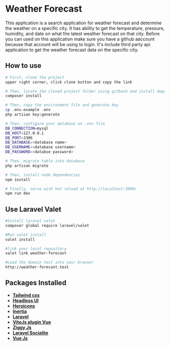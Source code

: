 # Weather Forecast

This application is a search application for weather forecast and determine the weather on a specific city. It has ability to get the temperature, pressure, humidity, and date on what the latest weather forecast on that city. Before you can used on this application make sure you have a github aaccount because that account will be using to login. It's include third party api application to get the weather forecast data on the specific city.

## How to use

```bash
# First, clone the project
upper right corner, click clone button and copy the link

# Then, locate the cloned project folder using gitbash and install dependencies
composer install

# Then, copy the environment file and generate key
cp .env.example .env
php artisan key:generate

# Then, configure your database on .env file
DB_CONNECTION=mysql
DB_HOST=127.0.0.1
DB_PORT=3306
DB_DATABASE=<database name>
DB_USERNAME=<database username>
DB_PASSWORD=<databse password>

# Then, migrate table into database
php artisan migrate

# Then, install node dependencies
npm install

# Finally, serve with hot reload at http://localhost:3000/
npm run dev
```

## Use Laravel Valet

```bash
#Install laravel valet
composer global require laravel/valet

#Run valet install
valet install

#link your local repository
valet link weather-forecast

#Load the domain test into your browser
http://weather-forecast.test
```

## Packages Installed

-   **[Tailwind css](https://tailwindcss.com/)**
-   **[Headless UI](https://headlessui.com/)**
-   **[Heroicons](https://heroicons.com/)**
-   **[Inertia](https://inertiajs.com/)**
-   **[Laravel](https://laravel.com/)**
-   **[ViteJs plugin Vue](https://github.com/vitejs/vite-plugin-vue/tree/main/packages/plugin-vue)**
-   **[Ziggy Js](https://www.npmjs.com/package/ziggy-js)**
-   **[Laravel Socialite](https://laravel.com/docs/9.x/socialite)**
-   **[Vue Js](https://vuejs.org/)**
